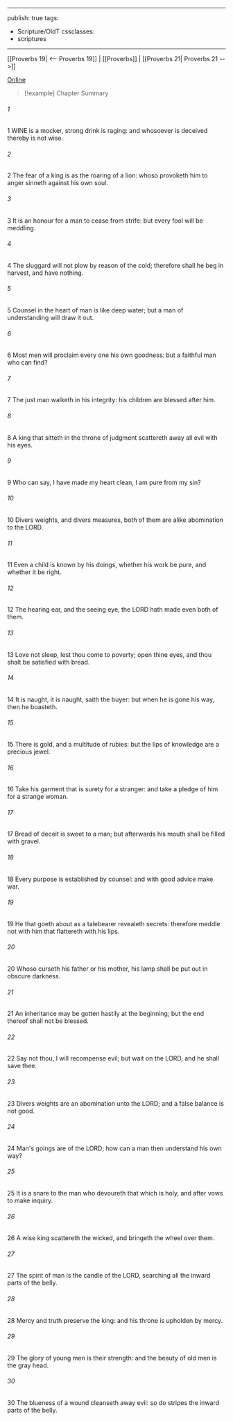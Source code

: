 

---
publish: true
tags:
  - Scripture/OldT
cssclasses:
  - scriptures
---
[[Proverbs 19| <-- Proverbs 19]] | [[Proverbs]] | [[Proverbs 21| Proverbs 21 -->]]

[Online](https://churchofjesuschrist.org/study/scriptures/ot/prov/20?lang=eng)

>[!example] Chapter Summary
>
###### 1
1 WINE is a mocker, strong drink is raging: and whosoever is deceived thereby is not wise.
###### 2
2 The fear of a king is as the roaring of a lion: whoso provoketh him to anger sinneth against his own soul.
###### 3
3 It is an honour for a man to cease from strife: but every fool will be meddling.
###### 4
4 The sluggard will not plow by reason of the cold; therefore shall he beg in harvest, and have nothing.
###### 5
5 Counsel in the heart of man is like deep water; but a man of understanding will draw it out.
###### 6
6 Most men will proclaim every one his own goodness: but a faithful man who can find?
###### 7
7 The just man walketh in his integrity: his children are blessed after him.
###### 8
8 A king that sitteth in the throne of judgment scattereth away all evil with his eyes.
###### 9
9 Who can say, I have made my heart clean, I am pure from my sin?
###### 10
10 Divers weights, and divers measures, both of them are alike abomination to the LORD.
###### 11
11 Even a child is known by his doings, whether his work be pure, and whether it be right.
###### 12
12 The hearing ear, and the seeing eye, the LORD hath made even both of them.
###### 13
13 Love not sleep, lest thou come to poverty; open thine eyes, and thou shalt be satisfied with bread.
###### 14
14 It is naught, it is naught, saith the buyer: but when he is gone his way, then he boasteth.
###### 15
15 There is gold, and a multitude of rubies: but the lips of knowledge are a precious jewel.
###### 16
16 Take his garment that is surety for a stranger: and take a pledge of him for a strange woman.
###### 17
17 Bread of deceit is sweet to a man; but afterwards his mouth shall be filled with gravel.
###### 18
18 Every purpose is established by counsel: and with good advice make war.
###### 19
19 He that goeth about as a talebearer revealeth secrets: therefore meddle not with him that flattereth with his lips.
###### 20
20 Whoso curseth his father or his mother, his lamp shall be put out in obscure darkness.
###### 21
21 An inheritance may be gotten hastily at the beginning; but the end thereof shall not be blessed.
###### 22
22 Say not thou, I will recompense evil; but wait on the LORD, and he shall save thee.
###### 23
23 Divers weights are an abomination unto the LORD; and a false balance is not good.
###### 24
24 Man's goings are of the LORD; how can a man then understand his own way?
###### 25
25 It is a snare to the man who devoureth that which is holy, and after vows to make inquiry.
###### 26
26 A wise king scattereth the wicked, and bringeth the wheel over them.
###### 27
27 The spirit of man is the candle of the LORD, searching all the inward parts of the belly.
###### 28
28 Mercy and truth preserve the king: and his throne is upholden by mercy.
###### 29
29 The glory of young men is their strength: and the beauty of old men is the gray head.
###### 30
30 The blueness of a wound cleanseth away evil: so do stripes the inward parts of the belly.



